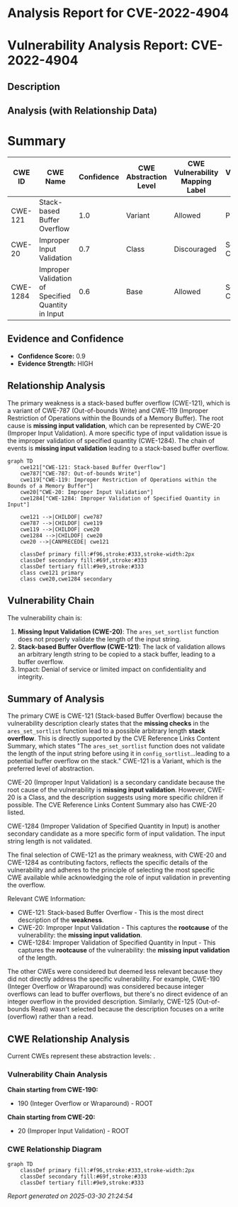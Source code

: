 # Analysis Report for CVE-2022-4904

# Vulnerability Analysis Report: CVE-2022-4904

## Description



## Analysis (with Relationship Data)

# Summary
| CWE ID | CWE Name | Confidence | CWE Abstraction Level | CWE Vulnerability Mapping Label | CWE-Vulnerability Mapping Notes |
|---|---|---|---|---|---|
| CWE-121 | Stack-based Buffer Overflow | 1.0 | Variant | Allowed | Primary CWE |
| CWE-20 | Improper Input Validation | 0.7 | Class | Discouraged | Secondary Candidate |
| CWE-1284 | Improper Validation of Specified Quantity in Input | 0.6 | Base | Allowed | Secondary Candidate |

## Evidence and Confidence

*   **Confidence Score:** 0.9
*   **Evidence Strength:** HIGH

## Relationship Analysis
The primary weakness is a stack-based buffer overflow (CWE-121), which is a variant of CWE-787 (Out-of-bounds Write) and CWE-119 (Improper Restriction of Operations within the Bounds of a Memory Buffer). The root cause is **missing input validation**, which can be represented by CWE-20 (Improper Input Validation). A more specific type of input validation issue is the improper validation of specified quantity (CWE-1284). The chain of events is **missing input validation** leading to a stack-based buffer overflow.

```mermaid
graph TD
    cwe121["CWE-121: Stack-based Buffer Overflow"]
    cwe787["CWE-787: Out-of-bounds Write"]
    cwe119["CWE-119: Improper Restriction of Operations within the Bounds of a Memory Buffer"]
    cwe20["CWE-20: Improper Input Validation"]
    cwe1284["CWE-1284: Improper Validation of Specified Quantity in Input"]

    cwe121 -->|CHILDOF| cwe787
    cwe787 -->|CHILDOF| cwe119
    cwe119 -->|CHILDOF| cwe20
    cwe1284 -->|CHILDOF| cwe20
    cwe20 -->|CANPRECEDE| cwe121

    classDef primary fill:#f96,stroke:#333,stroke-width:2px
    classDef secondary fill:#69f,stroke:#333
    classDef tertiary fill:#9e9,stroke:#333
    class cwe121 primary
    class cwe20,cwe1284 secondary
```

## Vulnerability Chain
The vulnerability chain is:
1.  **Missing Input Validation (CWE-20)**: The `ares_set_sortlist` function does not properly validate the length of the input string.
2.  **Stack-based Buffer Overflow (CWE-121)**: The lack of validation allows an arbitrary length string to be copied to a stack buffer, leading to a buffer overflow.
3.  Impact: Denial of service or limited impact on confidentiality and integrity.

## Summary of Analysis
The primary CWE is CWE-121 (Stack-based Buffer Overflow) because the vulnerability description clearly states that the **missing checks** in the `ares_set_sortlist` function lead to a possible arbitrary length **stack overflow**. This is directly supported by the CVE Reference Links Content Summary, which states "The `ares_set_sortlist` function does not validate the length of the input string before using it in `config_sortlist`...leading to a potential buffer overflow on the stack." CWE-121 is a Variant, which is the preferred level of abstraction.

CWE-20 (Improper Input Validation) is a secondary candidate because the root cause of the vulnerability is **missing input validation**. However, CWE-20 is a Class, and the description suggests using more specific children if possible. The CVE Reference Links Content Summary also has CWE-20 listed.

CWE-1284 (Improper Validation of Specified Quantity in Input) is another secondary candidate as a more specific form of input validation. The input string length is not validated.

The final selection of CWE-121 as the primary weakness, with CWE-20 and CWE-1284 as contributing factors, reflects the specific details of the vulnerability and adheres to the principle of selecting the most specific CWE available while acknowledging the role of input validation in preventing the overflow.

Relevant CWE Information:
- CWE-121: Stack-based Buffer Overflow - This is the most direct description of the **weakness**.
- CWE-20: Improper Input Validation - This captures the **rootcause** of the vulnerability: the **missing input validation**.
- CWE-1284: Improper Validation of Specified Quantity in Input - This captures the **rootcause** of the vulnerability: the **missing input validation** of the length.

The other CWEs were considered but deemed less relevant because they did not directly address the specific vulnerability. For example, CWE-190 (Integer Overflow or Wraparound) was considered because integer overflows can lead to buffer overflows, but there's no direct evidence of an integer overflow in the provided description. Similarly, CWE-125 (Out-of-bounds Read) wasn't selected because the description focuses on a write (overflow) rather than a read.


## CWE Relationship Analysis

Current CWEs represent these abstraction levels: .


### Vulnerability Chain Analysis

**Chain starting from CWE-190:**
- 190 (Integer Overflow or Wraparound) - ROOT


**Chain starting from CWE-20:**
- 20 (Improper Input Validation) - ROOT



### CWE Relationship Diagram

```mermaid
graph TD
    classDef primary fill:#f96,stroke:#333,stroke-width:2px
    classDef secondary fill:#69f,stroke:#333
    classDef tertiary fill:#9e9,stroke:#333
```



*Report generated on 2025-03-30 21:24:54*
